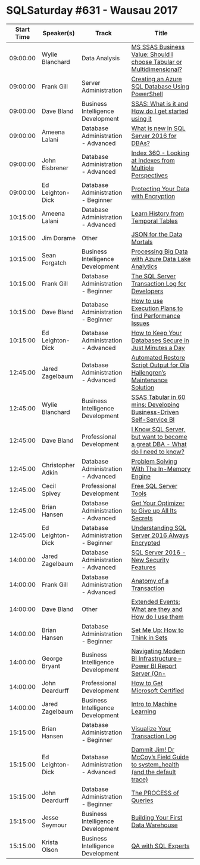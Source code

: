 # SQLSaturday #631 - Wausau 2017
Start Time|Speaker(s)|Track|Title
---|---|---|---
09:00:00|Wylie Blanchard|Data Analysis|[MS SSAS  Business Value: Should I choose Tabular or Multidimensional?](61780.md)
09:00:00|Frank Gill|Server Administration|[Creating an Azure SQL Database Using PowerShell](63845.md)
09:00:00|Dave Bland|Business Intelligence Development|[SSAS:  What is it and How do I get started using it](64226.md)
09:00:00|Ameena Lalani|Database Administration - Advanced|[What is new in SQL Server 2016 for DBAs?](64415.md)
09:00:00|John Eisbrener|Database Administration - Advanced|[Index 360 - Looking at Indexes from Multiple Perspectives](68045.md)
09:00:00|Ed Leighton-Dick|Database Administration - Beginner|[Protecting Your Data with Encryption](68140.md)
10:15:00|Ameena Lalani|Database Administration - Advanced|[Learn History from Temporal Tables](61225.md)
10:15:00|Jim Dorame|Other|[JSON for the Data Mortals](61326.md)
10:15:00|Sean Forgatch|Business Intelligence Development|[Processing Big Data with Azure Data Lake Analytics](63045.md)
10:15:00|Frank Gill|Database Administration - Beginner|[The SQL Server Transaction Log for Developers](63846.md)
10:15:00|Dave Bland|Database Administration - Beginner|[How to use Execution Plans to find Performance Issues](64228.md)
10:15:00|Ed Leighton-Dick|Database Administration - Advanced|[How to Keep Your Databases Secure in Just Minutes a Day](68137.md)
12:45:00|Jared Zagelbaum|Database Administration - Advanced|[Automated Restore Script Output for Ola Hallengren’s Maintenance Solution](61223.md)
12:45:00|Wylie Blanchard|Business Intelligence Development|[SSAS Tabular in 60 mins: Developing Business-Driven Self-Service BI](61779.md)
12:45:00|Dave Bland|Professional Development|[I Know SQL Server, but want to become a great DBA - What do I need to know?](64227.md)
12:45:00|Christopher Adkin|Database Administration - Advanced|[Problem Solving With The In-Memory Engine](64605.md)
12:45:00|Cecil Spivey|Professional Development|[Free SQL Server Tools](67415.md)
12:45:00|Brian Hansen|Database Administration - Advanced|[Get Your Optimizer to Give up All Its Secrets](67912.md)
12:45:00|Ed Leighton-Dick|Database Administration - Beginner|[Understanding SQL Server 2016 Always Encrypted](68138.md)
14:00:00|Jared Zagelbaum|Database Administration - Advanced|[SQL Server 2016 - New Security Features](61224.md)
14:00:00|Frank Gill|Database Administration - Advanced|[Anatomy of a Transaction](63844.md)
14:00:00|Dave Bland|Other|[Extended Events: What are they and How do I use them](64229.md)
14:00:00|Brian Hansen|Database Administration - Beginner|[Set Me Up: How to Think in Sets](67911.md)
14:00:00|George Bryant|Business Intelligence Development|[Navigating Modern BI Infrastructure – Power BI Report Server (On-](68488.md)
14:00:00|John Deardurff|Professional Development|[How to Get Microsoft Certified](68978.md)
14:00:00|Jared Zagelbaum|Business Intelligence Development|[Intro to Machine Learning](68984.md)
15:15:00|Brian Hansen|Database Administration - Beginner|[Visualize Your Transaction Log](67910.md)
15:15:00|Ed Leighton-Dick|Database Administration - Advanced|[Dammit Jim! Dr McCoy’s Field Guide to system_health (and the default trace)](68139.md)
15:15:00|John Deardurff|Database Administration - Beginner|[The PROCESS of Queries](69203.md)
15:15:00|Jesse Seymour|Business Intelligence Development|[Building Your First Data Warehouse](69204.md)
15:15:00|Krista Olson|Business Intelligence Development|[QA with SQL Experts](69500.md)
